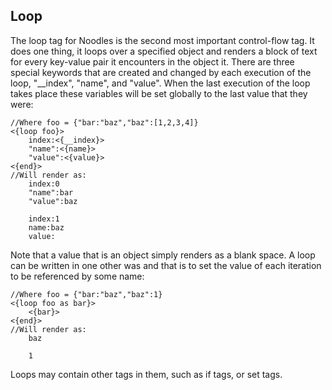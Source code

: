Loop
----
The loop tag for Noodles is the second most important control-flow tag. It does one thing, it loops over a specified object and renders a block of text for every key-value pair it encounters in the object it. There are three special keywords that are created and changed by each execution of the loop, "__index", "name", and "value". When the last execution of the loop takes place these variables will be set globally to the last value that they were:
	
	//Where foo = {"bar:"baz","baz":[1,2,3,4]}
	<{loop foo}>
		index:<{__index}>
		"name":<{name}>
		"value":<{value}>
	<{end}>
	//Will render as:
		index:0
		"name":bar
		"value":baz
		
		index:1
		name:baz
		value: 
Note that a value that is an object simply renders as a blank space. A loop can be written in one other was and that is to set the value of each iteration to be referenced by some name:
	
	//Where foo = {"bar:"baz","baz":1}
	<{loop foo as bar}>
		<{bar}>
	<{end}>
	//Will render as:
		baz
		
		1
Loops may contain other tags in them, such as if tags, or set tags.